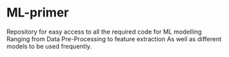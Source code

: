 # ML-primer
Repository for easy access to all the required code for ML modelling
Ranging from Data Pre-Processing to feature extraction
As well as different models to be used frequently.
